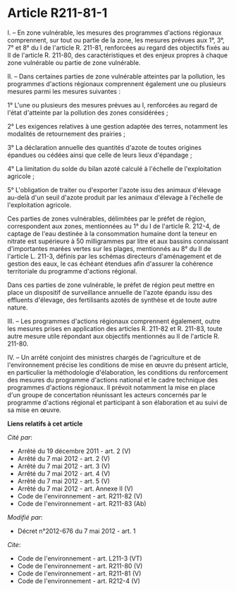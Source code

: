 # Article R211-81-1

I. – En zone vulnérable, les mesures des programmes d'actions régionaux comprennent, sur tout ou partie de la zone, les
mesures prévues aux 1°, 3°, 7° et 8° du I de l'article R. 211-81, renforcées au regard des objectifs fixés au II de l'article
R. 211-80, des caractéristiques et des enjeux propres à chaque zone vulnérable ou partie de zone vulnérable.

II. – Dans certaines parties de zone vulnérable atteintes par la pollution, les programmes d'actions régionaux comprennent
également une ou plusieurs mesures parmi les mesures suivantes :

1° L'une ou plusieurs des mesures prévues au I, renforcées au regard de l'état d'atteinte par la pollution des zones
considérées ;

2° Les exigences relatives à une gestion adaptée des terres, notamment les modalités de retournement des prairies ;

3° La déclaration annuelle des quantités d'azote de toutes origines épandues ou cédées ainsi que celle de leurs lieux
d'épandage ;

4° La limitation du solde du bilan azoté calculé à l'échelle de l'exploitation agricole ;

5° L'obligation de traiter ou d'exporter l'azote issu des animaux d'élevage au-delà d'un seuil d'azote produit par les
animaux d'élevage à l'échelle de l'exploitation agricole.

Ces parties de zones vulnérables, délimitées par le préfet de région, correspondent aux zones, mentionnées au 1° du I de
l'article R. 212-4, de captage de l'eau destinée à la consommation humaine dont la teneur en nitrate est supérieure à 50
milligrammes par litre et aux bassins connaissant d'importantes marées vertes sur les plages, mentionnés au 8° du II de
l'article L. 211-3, définis par les schémas directeurs d'aménagement et de gestion des eaux, le cas échéant étendues afin
d'assurer la cohérence territoriale du programme d'actions régional.

Dans ces parties de zone vulnérable, le préfet de région peut mettre en place un dispositif de surveillance annuelle de
l'azote épandu issu des effluents d'élevage, des fertilisants azotés de synthèse et de toute autre nature.

III. – Les programmes d'actions régionaux comprennent également, outre les mesures prises en application des articles R.
211-82 et R. 211-83, toute autre mesure utile répondant aux objectifs mentionnés au II de l'article R. 211-80.

IV. – Un arrêté conjoint des ministres chargés de l'agriculture et de l'environnement précise les conditions de mise en œuvre
du présent article, en particulier la méthodologie d'élaboration, les conditions du renforcement des mesures du programme
d'actions national et le cadre technique des programmes d'actions régionaux. Il prévoit notamment la mise en place d'un
groupe de concertation réunissant les acteurs concernés par le programme d'actions régional et participant à son élaboration
et au suivi de sa mise en œuvre.

**Liens relatifs à cet article**

_Cité par_:

  - Arrêté du 19 décembre 2011 - art. 2 (V)
  - Arrêté du 7 mai 2012 - art. 2 (V)
  - Arrêté du 7 mai 2012 - art. 3 (V)
  - Arrêté du 7 mai 2012 - art. 4 (V)
  - Arrêté du 7 mai 2012 - art. 5 (V)
  - Arrêté du 7 mai 2012 - art. Annexe II (V)
  - Code de l'environnement - art. R211-82 (V)
  - Code de l'environnement - art. R211-83 (Ab)

_Modifié par_:

  - Décret n°2012-676 du 7 mai 2012 - art. 1

_Cite_:

  - Code de l'environnement - art. L211-3 (VT)
  - Code de l'environnement - art. R211-80 (V)
  - Code de l'environnement - art. R211-81 (V)
  - Code de l'environnement - art. R212-4 (V)
